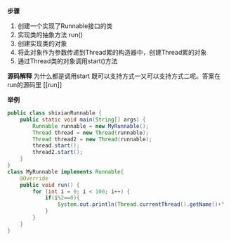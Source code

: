 **步骤**
1. 创建一个实现了Runnable接口的类
2. 实现类的抽象方法 run()
3. 创建实现类的对象
4. 将此对象作为参数传递到Thread累的构造器中，创建Thread累的对象
5. 通过Thread类的对象调用start()方法

**源码解释**
为什么都是调用start 既可以支持方式一又可以支持方式二呢。答案在run的源码里
[[run]]

**举例**
```java
public class shixianRunnable {  
    public static void main(String[] args) {  
        Runnable runnable = new MyRunnable();  
        Thread thread = new Thread(runnable);  
        Thread thread2 = new Thread(runnable);  
        thread.start();  
        thread2.start();  
    }  
}  
class MyRunnable implements Runnable{  
    @Override  
    public void run() {  
        for (int i = 0; i < 100; i++) {  
            if(i%2==0){  
                System.out.println(Thread.currentThread().getName()+"   "+i);  
            }  
        }  
    }  
}

```
